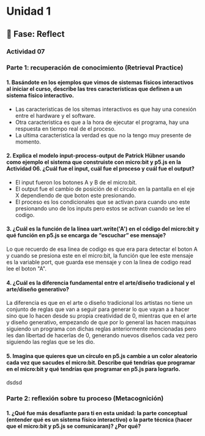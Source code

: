 # Unidad 1

## 🤔 Fase: Reflect

### Actividad 07

### Parte 1: recuperación de conocimiento (Retrieval Practice)    

#### 1. Basándote en los ejemplos que vimos de sistemas físicos interactivos al iniciar el curso, describe las tres características que definen a un sistema físico interactivo.

- Las caracteristicas de los sitemas interactivos es que hay una conexión entre el hardware y el software.  
- Otra caracteristica es que a la hora de ejecutar el programa, hay una respuesta en tiempo real de el proceso.
- La ultima caracteristica la verdad es que no la tengo  muy presente de momento.

#### 2. Explica el modelo input-process-output de Patrick Hübner usando como ejemplo el sistema que construiste con micro:bit y p5.js en la Actividad 06. ¿Cuál fue el input, cuál fue el proceso y cuál fue el output?

- El input fueron los botones A y B de el micro:bit.
- El output fue el cambio de posición de el circulo en la pantalla en el eje X dependiendo de que boton este presionando.
- El proceso es los condicionales que se activan para cuando uno este presionando uno de los inputs pero estos se activan cuando se lee el codigo.

#### 3. ¿Cuál es la función de la línea uart.write('A') en el código del micro:bit y qué función en p5.js se encarga de “escuchar” ese mensaje?

Lo que recuerdo de esa linea de codigo es que era para detectar el boton A y cuando se presiona este en el micro:bit, la función que lee este mensaje es la variable port, que guarda ese mensaje y con la linea de codigo read lee el boton "A".

#### 4. ¿Cuál es la diferencia fundamental entre el arte/diseño tradicional y el arte/diseño generativo?

La diferencia es que en el arte o diseño tradicional los artistas no tiene un conjunto de reglas que van a seguir para generar lo que vayan a a hacer sino que lo hacen desde su propia creatividad de 0, mientras que en el arte y diseño generativo, empezando de que por lo general las hacen maquinas siguiendo un programa con dichas reglas anteriormente mencionadas pero les dan libertad de hacerlas de 0, generando nuevos diseños cada vez pero siguiendo las reglas que se les dio.

#### 5. Imagina que quieres que un círculo en p5.js cambie a un color aleatorio cada vez que sacudes el micro:bit. Describe qué tendrías que programar en el micro:bit y qué tendrías que programar en p5.js para lograrlo.  

dsdsd  

### Parte 2: reflexión sobre tu proceso (Metacognición)

#### 1. ¿Qué fue más desafiante para ti en esta unidad: la parte conceptual (entender qué es un sistema físico interactivo) o la parte técnica (hacer que el micro:bit y p5.js se comunicaran)? ¿Por qué?




